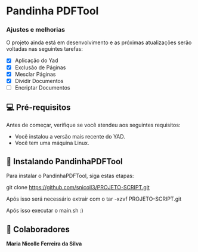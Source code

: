# Pandinha PDFTool

### Ajustes e melhorias

O projeto ainda está em desenvolvimento e as próximas atualizações serão voltadas nas seguintes tarefas:

- [x] Aplicação do Yad
- [x] Exclusão de Páginas
- [x] Mesclar Páginas
- [x] Dividir Documentos
- [ ] Encriptar Documentos

## 💻 Pré-requisitos

Antes de começar, verifique se você atendeu aos seguintes requisitos:

* Você instalou a versão mais recente do YAD.
* Você tem uma máquina Linux.

## 🚀 Instalando PandinhaPDFTool

Para instalar o PandinhaPDFTool, siga estas etapas:

git clone https://github.com/snicoll3/PROJETO-SCRIPT.git

Após isso será necessário extrair com o tar -xzvf PROJETO-SCRIPT.git

Após isso executar o main.sh :)

## 🤝 Colaboradores

<b>Maria Nicolle Ferreira da Silva</b>
